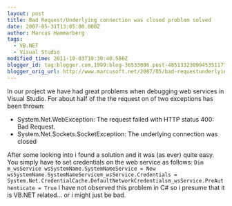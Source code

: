 ```yaml
---
layout: post
title: Bad Request/Underlying connection was closed problem solved
date: 2007-05-31T13:05:00.000Z
author: Marcus Hammarberg
tags:
  - VB.NET
  - Visual Studio
modified_time: 2011-10-03T10:30:40.580Z
blogger_id: tag:blogger.com,1999:blog-36533086.post-4851332309945351177
blogger_orig_url: http://www.marcusoft.net/2007/05/bad-requestunderlying-connection-was.html
---
```



In our project we have had great problems when debugging web
services in Visual Studio. For about half of the the request on of two
exceptions has been thrown:

- System.Net.WebException: The request failed with HTTP status 400:
    Bad Request.
- System.Net.Sockets.SocketException: The underlying connection was
    closed

After some looking into i found a solution and it was (as ever) quite
easy. You simply have to set credentials on the web service as
follows:
`Dim m_wsService wsSystemName.SystemNameService = New wsSystemName.SystemNameServicem_wsService.Credentials = System.Net.CredentialCache.DefaultNetworkCredentialsm_wsService.PreAuthenticate = True`
I have not observed this problem in C# so i presume that it is VB.NET
related... or i might just be bad.
